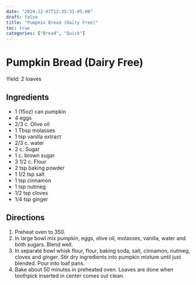 ```yaml
---
date: "2024-12-07T12:35:31-05:00"
draft: false
title: "Pumpkin Bread (Dairy Free)"
toc: true
categories: ["Bread", "Quick"]
---
```


# Pumpkin Bread (Dairy Free)

Yield: 2 loaves

## Ingredients

- 1 (15oz) can pumpkin
- 4 eggs
- 2/3 c. Olive oil
- 1 Tbsp molasses
- 1 tsp vanilla extract
- 2/3 c. water
- 2 c. Sugar
- 1 c. brown sugar
- 3 1/2 c. Flour
- 2 tsp baking powder
- 1 1/2 tsp salt
- 1 tsp cinnamon
- 1 tsp nutmeg
- 1/2 tsp cloves
- 1/4 tsp ginger

## Directions

1. Preheat oven to 350.
2. In large bowl mix pumpkin, eggs, olive oil, molasses, vanilla, water and both sugars. Blend well.
3. In separate bowl whisk flour, flour, baking soda, salt, cinnamon, nutmeg, cloves and ginger. Stir dry ingredients into pumpkin mixture until just blended. Pour into loaf pans.
4. Bake about 50 minutes in preheated oven. Loaves are done when toothpick inserted in center comes out clean.
